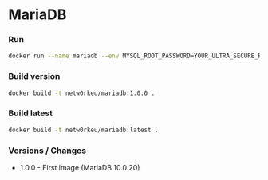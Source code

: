 # MariaDB

### Run

```sh
docker run --name mariadb --env MYSQL_ROOT_PASSWORD=YOUR_ULTRA_SECURE_ROOT_PASSWORD -d netw0rkeu/mariadb:1.0.0
```

### Build version

```sh
docker build -t netw0rkeu/mariadb:1.0.0 .
```

### Build latest

```sh
docker build -t netw0rkeu/mariadb:latest .
```

### Versions / Changes

- 1.0.0 - First image (MariaDB 10.0.20)
